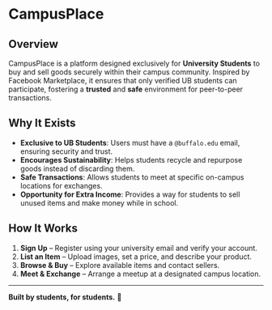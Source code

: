 # CampusPlace 

## Overview  
CampusPlace is a platform designed exclusively for **University Students** to buy and sell goods securely within their campus community. Inspired by Facebook Marketplace, it ensures that only verified UB students can participate, fostering a **trusted** and **safe** environment for peer-to-peer transactions.  

## Why It Exists  
- **Exclusive to UB Students**: Users must have a `@buffalo.edu` email, ensuring security and trust.  
- **Encourages Sustainability**: Helps students recycle and repurpose goods instead of discarding them.  
- **Safe Transactions**: Allows students to meet at specific on-campus locations for exchanges.  
- **Opportunity for Extra Income**: Provides a way for students to sell unused items and make money while in school.  

## How It Works  
1. **Sign Up** – Register using your university email and verify your account.  
2. **List an Item** – Upload images, set a price, and describe your product.  
3. **Browse & Buy** – Explore available items and contact sellers.  
4. **Meet & Exchange** – Arrange a meetup at a designated campus location. 

---
**Built by students, for students.** 🚀  
